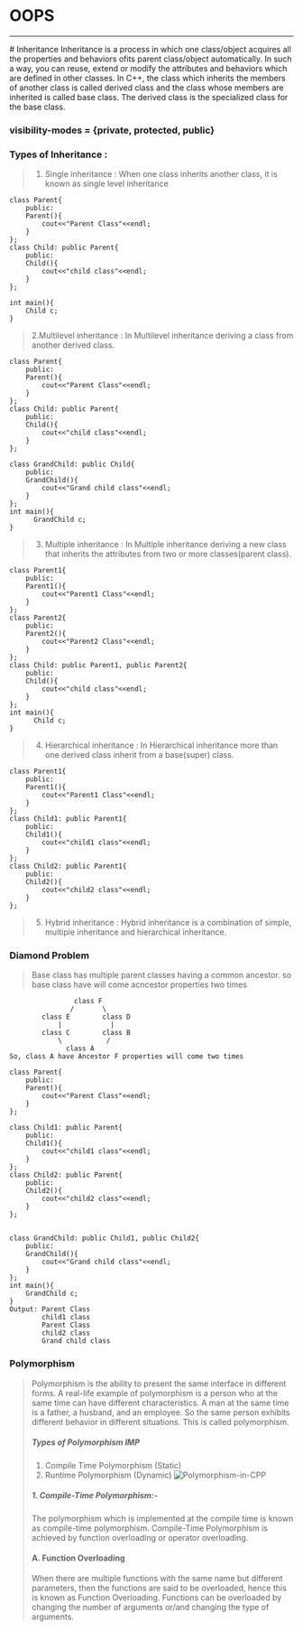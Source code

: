 # OOPS
<hr/>
# Inheritance
Inheritance is a process in which one class/object acquires all the properties and behaviors ofits parent class/object automatically. In such a way, you can reuse, extend or modify the attributes and behaviors which are defined in other classes. 
In C++, the class which inherits the members of another class is called derived class and the class whose members are inherited is called base class. The derived class is the specialized class for the base class.
<h3>visibility-modes = {private, protected, public} </h3>
<h3>Types of Inheritance :</h3>

> 1. Single inheritance : When one class inherits another class, it is known as single level inheritance

```
class Parent{
    public:
    Parent(){
        cout<<"Parent Class"<<endl;
    }
};
class Child: public Parent{
    public:
    Child(){
        cout<<"child class"<<endl;
    }
};

int main(){
    Child c;
}
```
> 2.Multilevel inheritance : In Multilevel inheritance deriving a class from another derived class.
```
class Parent{
    public:
    Parent(){
        cout<<"Parent Class"<<endl;
    }
};
class Child: public Parent{
    public:
    Child(){
        cout<<"child class"<<endl;
    }
};

class GrandChild: public Child{
    public:
    GrandChild(){
        cout<<"Grand child class"<<endl;
    }
};
int main(){
      GrandChild c;
}
```
> 3. Multiple inheritance : In Multiple inheritance deriving a new class that inherits the attributes from two or more classes(parent class).
```
class Parent1{
    public:
    Parent1(){
        cout<<"Parent1 Class"<<endl;
    }
};
class Parent2{
    public:
    Parent2(){
        cout<<"Parent2 Class"<<endl;
    }
};
class Child: public Parent1, public Parent2{
    public:
    Child(){
        cout<<"child class"<<endl;
    }
};
int main(){
      Child c;
}
```
> 4. Hierarchical inheritance : In Hierarchical inheritance more than one derived class inherit from a base(super) class.
```
class Parent1{
    public:
    Parent1(){
        cout<<"Parent1 Class"<<endl;
    }
};
class Child1: public Parent1{
    public:
    Child1(){
        cout<<"child1 class"<<endl;
    }
};
class Child2: public Parent1{
    public:
    Child2(){
        cout<<"child2 class"<<endl;
    }
};
```
> 5. Hybrid inheritance : Hybrid inheritance is a combination of simple, multiple inheritance and hierarchical inheritance.

### Diamond Problem
> Base class has multiple parent classes having a common ancestor. so base class have will come acncestor properties two times
```
                class F
               /       \
        class E        class D
            |            |
        class C        class B
            \           /
              class A
So, class A have Ancestor F properties will come two times
```
```
class Parent{
    public:
    Parent(){
        cout<<"Parent Class"<<endl;
    }
};

class Child1: public Parent{
    public:
    Child1(){
        cout<<"child1 class"<<endl;
    }
};
class Child2: public Parent{
    public:
    Child2(){
        cout<<"child2 class"<<endl;
    }
};


class GrandChild: public Child1, public Child2{
    public:
    GrandChild(){
        cout<<"Grand child class"<<endl;
    }
};
int main(){
    GrandChild c;
}
Output: Parent Class
        child1 class
        Parent Class
        child2 class
        Grand child class
```
### Polymorphism
> Polymorphism is the ability to present the same interface in different forms.
> A real-life example of polymorphism is a person who at the same time can have different characteristics. A man at the same time is a father, a husband, and an employee. So the same person exhibits different behavior in different situations. This is called polymorphism.
> ##### Types of Polymorphism IMP
>  1. Compile Time Polymorphism (Static)
>  2. Runtime Polymorphism (Dynamic)
>  ![Polymorphism-in-CPP](https://github.com/MohdAqib8267/OOPS/assets/106628860/8bab0cd1-32e8-4f5e-ac1a-b3347f11f928)
>  ##### 1. Compile-Time Polymorphism:-
> The polymorphism which is implemented at the compile time is known as compile-time polymorphism.
> Compile-Time Polymorphism is achieved by function overloading or operator overloading.
> #### A. Function Overloading
>When there are multiple functions with the same name but different parameters, then the functions are said to be overloaded, hence this is known as Function Overloading. Functions can be overloaded by changing the number of arguments or/and changing the type of arguments.
